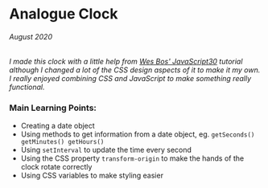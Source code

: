# Analogue Clock

###### August 2020

_I made this clock with a little help from [Wes Bos' JavaScript30](https://wesbos.com/) tutorial although I changed a lot of the CSS design aspects of it to make it my own. I really enjoyed combining CSS and JavaScript to make something really functional._

### Main Learning Points:

- Creating a date object
- Using methods to get information from a date object, eg. `getSeconds() getMinutes() getHours()`
- Using `setInterval` to update the time every second
- Using the CSS property `transform-origin` to make the hands of the clock rotate correctly
- Using CSS variables to make styling easier
